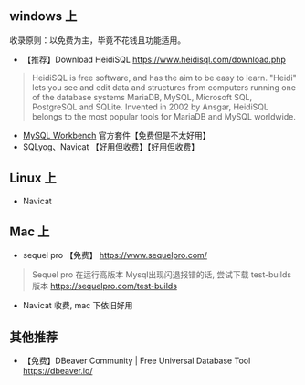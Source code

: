 ## windows 上

收录原则：以免费为主，毕竟不花钱且功能适用。

* 【推荐】Download HeidiSQL
https://www.heidisql.com/download.php

> HeidiSQL is free software, and has the aim to be easy to learn. "Heidi" lets you see and edit data and structures from computers running one of the database systems MariaDB, MySQL, Microsoft SQL, PostgreSQL and SQLite. Invented in 2002 by Ansgar, HeidiSQL belongs to the most popular tools for MariaDB and MySQL worldwide.

- [MySQL Workbench](https://dev.mysql.com/downloads/workbench/) 官方套件【免费但是不太好用】
- SQLyog、Navicat 【好用但收费】【好用但收费】

## Linux 上

* Navicat

## Mac 上

* sequel pro 【免费】
https://www.sequelpro.com/

> Sequel pro 在运行高版本 Mysql出现闪退报错的话, 尝试下载 test-builds 版本 https://sequelpro.com/test-builds

- Navicat 收费, mac 下依旧好用

## 其他推荐

* 【免费】DBeaver Community | Free Universal Database Tool https://dbeaver.io/

